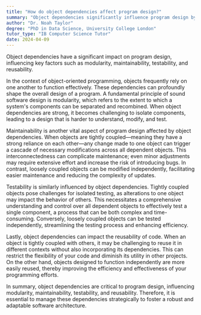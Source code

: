 ```yaml
---
title: "How do object dependencies affect program design?"
summary: "Object dependencies significantly influence program design by affecting its modularity, maintainability, testability, and reusability."
author: "Dr. Noah Taylor"
degree: "PhD in Data Science, University College London"
tutor_type: "IB Computer Science Tutor"
date: 2024-04-09
---
```


Object dependencies have a significant impact on program design, influencing key factors such as modularity, maintainability, testability, and reusability.

In the context of object-oriented programming, objects frequently rely on one another to function effectively. These dependencies can profoundly shape the overall design of a program. A fundamental principle of sound software design is modularity, which refers to the extent to which a system's components can be separated and recombined. When object dependencies are strong, it becomes challenging to isolate components, leading to a design that is harder to understand, modify, and test.

Maintainability is another vital aspect of program design affected by object dependencies. When objects are tightly coupled—meaning they have a strong reliance on each other—any change made to one object can trigger a cascade of necessary modifications across all dependent objects. This interconnectedness can complicate maintenance; even minor adjustments may require extensive effort and increase the risk of introducing bugs. In contrast, loosely coupled objects can be modified independently, facilitating easier maintenance and reducing the complexity of updates.

Testability is similarly influenced by object dependencies. Tightly coupled objects pose challenges for isolated testing, as alterations to one object may impact the behavior of others. This necessitates a comprehensive understanding and control over all dependent objects to effectively test a single component, a process that can be both complex and time-consuming. Conversely, loosely coupled objects can be tested independently, streamlining the testing process and enhancing efficiency.

Lastly, object dependencies can impact the reusability of code. When an object is tightly coupled with others, it may be challenging to reuse it in different contexts without also incorporating its dependencies. This can restrict the flexibility of your code and diminish its utility in other projects. On the other hand, objects designed to function independently are more easily reused, thereby improving the efficiency and effectiveness of your programming efforts.

In summary, object dependencies are critical to program design, influencing modularity, maintainability, testability, and reusability. Therefore, it is essential to manage these dependencies strategically to foster a robust and adaptable software architecture.
    
